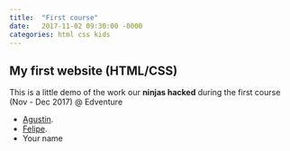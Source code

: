 ```yaml
---
title:  "First course"
date:   2017-11-02 09:30:00 -0000
categories: html css kids
---
```


## My first website (HTML/CSS)
This is a little demo of the work our **ninjas hacked** during the first course  (Nov - Dec 2017) @ Edventure
*   [Agustin](/course-1/agustin/index.html "Try eating a fruit every day").
*   [Felipe](/course-1/felipe/index.html "Brush your teeth twice a day!").
*   Your name